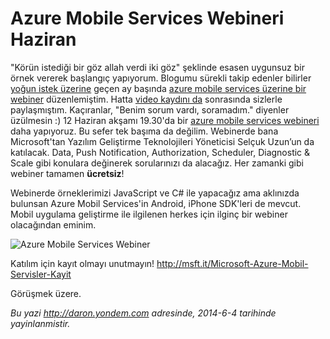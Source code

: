 # Azure Mobile Services Webineri Haziran 

"Körün istediği bir göz allah verdi iki göz" şeklinde esasen uygunsuz
bir örnek vererek başlangıç yapıyorum. Blogumu sürekli takip edenler
bilirler [yoğun istek
üzerine](http://daron.yondem.com/tr/post/Bir_sonraki_webcast_anket_sonuclari)
geçen ay başında [azure mobile services üzerine bir
webiner](http://daron.yondem.com/tr/post/Azure_Mobile_Services_Webcast_9_Mayis)
düzenlemiştim. Hatta [video kaydını
da](http://daron.yondem.com/tr/post/Azure_Mobile_Services_Webcast_9_Mayis)
sonrasında sizlerle paylaşmıştım. Kaçıranlar, "Benim sorum vardı,
soramadım." diyenler üzülmesin :) 12 Haziran akşamı 19.30'da bir [azure
mobile services
webineri](http://msft.it/Microsoft-Azure-Mobil-Servisler-Kayit) daha
yapıyoruz. Bu sefer tek başıma da değilim. Webinerde bana Microsoft'tan
Yazılım Geliştirme Teknolojileri Yöneticisi Selçuk Uzun’un da katılacak.
Data, Push Notification, Authorization, Scheduler, Diagnostic & Scale
gibi konulara değinerek sorularınızı da alacağız. Her zamanki gibi
webiner tamamen **ücretsiz**!

Webinerde örneklerimizi JavaScript ve C\# ile yapacağız ama aklınızda
bulunsan Azure Mobil Services'in Android, iPhone SDK'leri de mevcut.
Mobil uygulama geliştirme ile ilgilenen herkes için ilginç bir webiner
olacağından eminim.

![Azure Mobile Services
Webiner](media/Azure_Mobile_Services_Webineri_Haziran/azure.jpg)

Katılım için kayıt olmayı unutmayın!
<http://msft.it/Microsoft-Azure-Mobil-Servisler-Kayit>

Görüşmek üzere.


*Bu yazi http://daron.yondem.com adresinde, 2014-6-4 tarihinde yayinlanmistir.*
